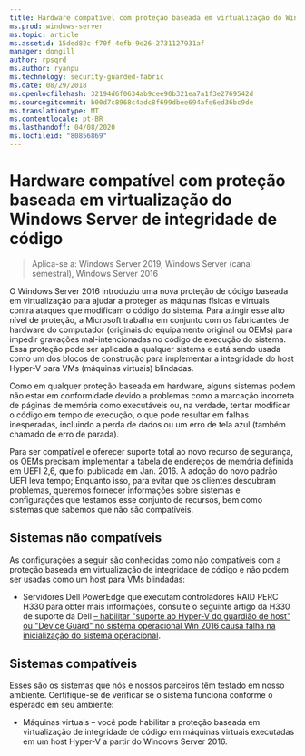 ```yaml
---
title: Hardware compatível com proteção baseada em virtualização do Windows Server de integridade de código
ms.prod: windows-server
ms.topic: article
ms.assetid: 15ded82c-f70f-4efb-9e26-2731127931af
manager: dongill
author: rpsqrd
ms.author: ryanpu
ms.technology: security-guarded-fabric
ms.date: 08/29/2018
ms.openlocfilehash: 32194d6f0634ab9cee90b321ea7a1f3e2769542d
ms.sourcegitcommit: b00d7c8968c4adc8f699dbee694afe6ed36bc9de
ms.translationtype: MT
ms.contentlocale: pt-BR
ms.lasthandoff: 04/08/2020
ms.locfileid: "80856869"
---
```

# <a name="compatible-hardware-with-windows-server-virtualization-based-protection-of-code-integrity"></a>Hardware compatível com proteção baseada em virtualização do Windows Server de integridade de código

>Aplica-se a: Windows Server 2019, Windows Server (canal semestral), Windows Server 2016

O Windows Server 2016 introduziu uma nova proteção de código baseada em virtualização para ajudar a proteger as máquinas físicas e virtuais contra ataques que modificam o código do sistema. Para atingir esse alto nível de proteção, a Microsoft trabalha em conjunto com os fabricantes de hardware do computador (originais do equipamento original ou OEMs) para impedir gravações mal-intencionadas no código de execução do sistema. Essa proteção pode ser aplicada a qualquer sistema e está sendo usada como um dos blocos de construção para implementar a integridade do host Hyper-V para VMs (máquinas virtuais) blindadas. 

Como em qualquer proteção baseada em hardware, alguns sistemas podem não estar em conformidade devido a problemas como a marcação incorreta de páginas de memória como executáveis ou, na verdade, tentar modificar o código em tempo de execução, o que pode resultar em falhas inesperadas, incluindo a perda de dados ou um erro de tela azul (também chamado de erro de parada). 

Para ser compatível e oferecer suporte total ao novo recurso de segurança, os OEMs precisam implementar a tabela de endereços de memória definida em UEFI 2,6, que foi publicada em Jan. 2016. A adoção do novo padrão UEFI leva tempo; Enquanto isso, para evitar que os clientes descubram problemas, queremos fornecer informações sobre sistemas e configurações que testamos esse conjunto de recursos, bem como sistemas que sabemos que não são compatíveis. 

## <a name="non-compatible-systems"></a>Sistemas não compatíveis

As configurações a seguir são conhecidas como não compatíveis com a proteção baseada em virtualização de integridade de código e não podem ser usadas como um host para VMs blindadas:

- Servidores Dell PowerEdge que executam controladores RAID PERC H330 para obter mais informações, consulte o seguinte artigo da H330 de suporte da Dell [– habilitar "suporte ao Hyper-V do guardião de host" ou "Device Guard" no sistema operacional Win 2016 causa falha na inicialização do sistema operacional](http://www.dell.com/Support/Article/us/en/19/QNA44045).  


## <a name="compatible-systems"></a>Sistemas compatíveis

Esses são os sistemas que nós e nossos parceiros têm testado em nosso ambiente. Certifique-se de verificar se o sistema funciona conforme o esperado em seu ambiente: 

- Máquinas virtuais – você pode habilitar a proteção baseada em virtualização de integridade de código em máquinas virtuais executadas em um host Hyper-V a partir do Windows Server 2016.



